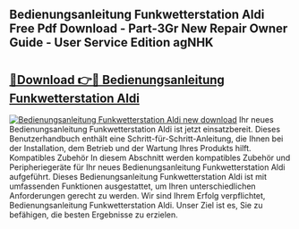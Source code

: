 ## Bedienungsanleitung Funkwetterstation Aldi Free Pdf Download - Part-3Gr New Repair Owner Guide - User Service Edition agNHK

# <h2><a href="http://df4b358.blite.top/?on=Bedienungsanleitung+Funkwetterstation+Aldi">🔗Download 👉🔴 Bedienungsanleitung Funkwetterstation Aldi</a></h2>

[![Bedienungsanleitung Funkwetterstation Aldi new download](https://i.imgur.com/lujVjoI.png)](http://df4b358.blite.top/?on=Bedienungsanleitung+Funkwetterstation+Aldi)
Ihr neues Bedienungsanleitung Funkwetterstation Aldi ist jetzt einsatzbereit. Dieses Benutzerhandbuch enthält eine Schritt-für-Schritt-Anleitung, die Ihnen bei der Installation, dem Betrieb und der Wartung Ihres Produkts hilft. Kompatibles Zubehör In diesem Abschnitt werden kompatibles Zubehör und Peripheriegeräte für Ihr neues Bedienungsanleitung Funkwetterstation Aldi aufgeführt. Dieses Bedienungsanleitung Funkwetterstation Aldi ist mit umfassenden Funktionen ausgestattet, um Ihren unterschiedlichen Anforderungen gerecht zu werden. Wir sind Ihrem Erfolg verpflichtet, Bedienungsanleitung Funkwetterstation Aldi. Unser Ziel ist es, Sie zu befähigen, die besten Ergebnisse zu erzielen.
